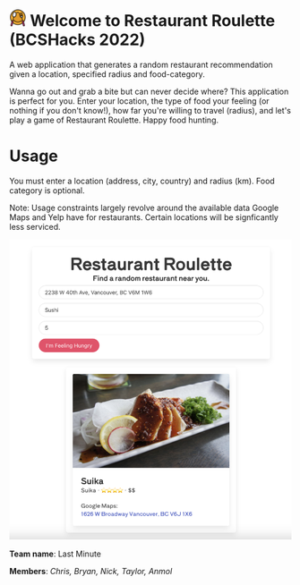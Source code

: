 # <img src="img/restaurant.png" width="30" height="30"> Welcome to Restaurant Roulette (BCSHacks 2022)
A web application that generates a random restaurant recommendation given a location, specified radius and food-category.
 
Wanna go out and grab a bite but can never decide where? This application is perfect for you. Enter your location, the type of food your feeling (or nothing if you don't know!), how far you're willing to travel (radius), and let's play a game of Restaurant Roulette. Happy food hunting.

# Usage
You must enter a location (address, city, country) and radius (km). Food category is optional.

Note: Usage constraints largely revolve around the available data Google Maps and Yelp have for restaurants. Certain locations will be signficantly less serviced. 

![Alt text](/img/demo.png "Demo")



**Team name**: Last Minute

**Members**: _Chris, Bryan, Nick, Taylor, Anmol_

